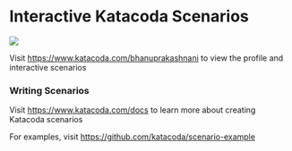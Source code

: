 # Interactive Katacoda Scenarios

[![](http://shields.katacoda.com/katacoda/bhanuprakashnani/count.svg)](https://www.katacoda.com/bhanuprakashnani "Get your profile on Katacoda.com")

Visit https://www.katacoda.com/bhanuprakashnani to view the profile and interactive scenarios

### Writing Scenarios
Visit https://www.katacoda.com/docs to learn more about creating Katacoda scenarios

For examples, visit https://github.com/katacoda/scenario-example

